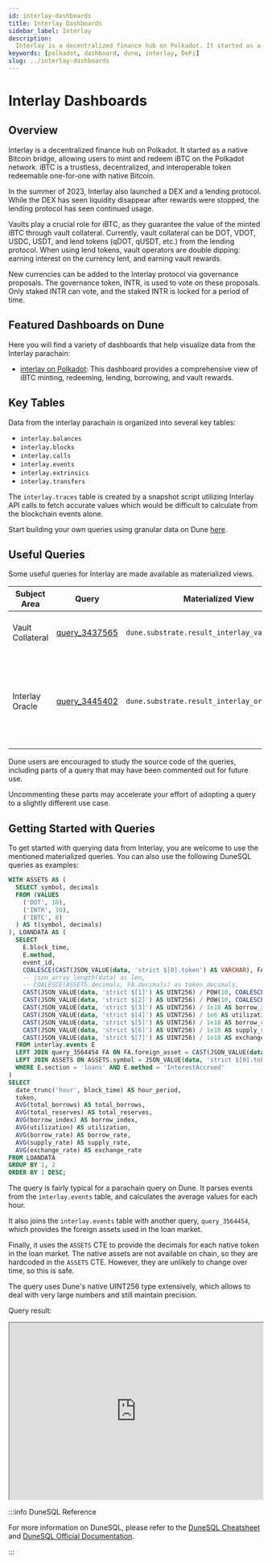 ```yaml
---
id: interlay-dashboards
title: Interlay Dashboards
sidebar_label: Interlay
description:
  Interlay is a decentralized finance hub on Polkadot. It started as a native Bitcoin bridge,
keywords: [polkadot, dashboard, dune, interlay, DeFi]
slug: ../interlay-dashboards
---
```


# Interlay Dashboards

## Overview

Interlay is a decentralized finance hub on Polkadot. It started as a native Bitcoin bridge, allowing
users to mint and redeem iBTC on the Polkadot network. iBTC is a trustless, decentralized, and
interoperable token redeemable one-for-one with native Bitcoin.

In the summer of 2023, Interlay also launched a DEX and a lending protocol. While the DEX has seen
liquidity disappear after rewards were stopped, the lending protocol has seen continued usage.

Vaults play a crucial role for iBTC, as they guarantee the value of the minted iBTC through vault
collateral. Currently, vault collateral can be DOT, VDOT, USDC, USDT, and lend tokens (qDOT, qUSDT,
etc.) from the lending protocol. When using lend tokens, vault operators are double dipping: earning
interest on the currency lent, and earning vault rewards.

New currencies can be added to the Interlay protocol via governance proposals. The governance token,
INTR, is used to vote on these proposals. Only staked INTR can vote, and the staked INTR is locked
for a period of time.

## Featured Dashboards on Dune

Here you will find a variety of dashboards that help visualize data from the Interlay parachain:

- [interlay on Polkadot](https://dune.com/substrate/polkadot-interlay): This dashboard provides a
  comprehensive view of iBTC minting, redeeming, lending, borrowing, and vault rewards.

## Key Tables

Data from the interlay parachain is organized into several key tables:

- `interlay.balances`
- `interlay.blocks`
- `interlay.calls`
- `interlay.events`
- `interlay.extrinsics`
- `interlay.transfers`

The `interlay.traces` table is created by a snapshot script utilizing Interlay API calls to fetch
accurate values which would be difficult to calculate from the blockchain events alone.

Start building your own queries using granular data on Dune
[here](https://dune.com/queries?category=canonical&namespace=interlay).

## Useful Queries

Some useful queries for Interlay are made available as materialized views.

| Subject Area     | Query                                             | Materialized View                               | Description                                                                |
| ---------------- | ------------------------------------------------- | ----------------------------------------------- | -------------------------------------------------------------------------- |
| Vault Collateral | [query_3437565](https://dune.com/queries/3437565) | `dune.substrate.result_interlay_vault_creation` | Provides vaults and their collateral.                                      |
| Interlay Oracle  | [query_3445402](https://dune.com/queries/3445402) | `dune.substrate.result_interlay_oracle`         | Provides hourly oracle values for all currencies present on the parachain. |

Dune users are encouraged to study the source code of the queries, including parts of a query that
may have been commented out for future use.

Uncommenting these parts may accelerate your effort of adopting a query to a slightly different use
case.

## Getting Started with Queries

To get started with querying data from Interlay, you are welcome to use the mentioned materialized
queries. You can also use the following DuneSQL queries as examples:

```sql title="Interlay Loan Market Data" showLineNumbers
WITH ASSETS AS (
  SELECT symbol, decimals
  FROM (VALUES
    ('DOT', 10),
    ('INTR', 10),
    ('IBTC', 8)
  ) AS t(symbol, decimals)
), LOANDATA AS (
  SELECT
    E.block_time,
    E.method,
    event_id,
    COALESCE(CAST(JSON_VALUE(data, 'strict $[0].token') AS VARCHAR), FA.symbol) AS token,
    -- json_array_length(data) as len,
    -- COALESCE(ASSETS.decimals, FA.decimals) as token_decimals,
    CAST(JSON_VALUE(data, 'strict $[1]') AS UINT256) / POW(10, COALESCE(ASSETS.decimals, FA.decimals)) AS total_borrows,
    CAST(JSON_VALUE(data, 'strict $[2]') AS UINT256) / POW(10, COALESCE(ASSETS.decimals, FA.decimals)) AS total_reserves,
    CAST(JSON_VALUE(data, 'strict $[3]') AS UINT256) / 1e18 AS borrow_index,
    CAST(JSON_VALUE(data, 'strict $[4]') AS UINT256) / 1e6 AS utilization,
    CAST(JSON_VALUE(data, 'strict $[5]') AS UINT256) / 1e18 AS borrow_rate,
    CAST(JSON_VALUE(data, 'strict $[6]') AS UINT256) / 1e18 AS supply_rate,
    CAST(JSON_VALUE(data, 'strict $[7]') AS UINT256) / 1e18 AS exchange_rate
  FROM interlay.events E
  LEFT JOIN query_3564454 FA ON FA.foreign_asset = CAST(JSON_VALUE(data, 'strict $[0].foreignAsset') AS INT)
  LEFT JOIN ASSETS ON ASSETS.symbol = JSON_VALUE(data, 'strict $[0].token')
  WHERE E.section = 'loans' AND E.method = 'InterestAccrued'
)
SELECT
  date_trunc('hour', block_time) AS hour_period,
  token,
  AVG(total_borrows) AS total_borrows,
  AVG(total_reserves) AS total_reserves,
  AVG(borrow_index) AS borrow_index,
  AVG(utilization) AS utilization,
  AVG(borrow_rate) AS borrow_rate,
  AVG(supply_rate) AS supply_rate,
  AVG(exchange_rate) AS exchange_rate
FROM LOANDATA
GROUP BY 1, 2
ORDER BY 1 DESC;


```

The query is fairly typical for a parachain query on Dune. It parses events from the
`interlay.events` table, and calculates the average values for each hour.

It also joins the `interlay.events` table with another query, `query_3564454`, which provides the
foreign assets used in the loan market.

Finally, it uses the `ASSETS` CTE to provide the decimals for each native token in the loan market.
The native assets are not available on chain, so they are hardcoded in the `ASSETS` CTE. However,
they are unlikely to change over time, so this is safe.

The query uses Dune's native UINT256 type extensively, which allows to deal with very large numbers
and still maintain precision.

Query result:

<iframe src="https://dune.com/embeds/3574287/6017896/" height="350" width="100%"></iframe>

:::info DuneSQL Reference

For more information on DuneSQL, please refer to the [DuneSQL Cheatsheet](../dunesql-cheatsheet.md)
and
[DuneSQL Official Documentation](https://docs.dune.com/query-engine/Functions-and-operators/index).

:::
